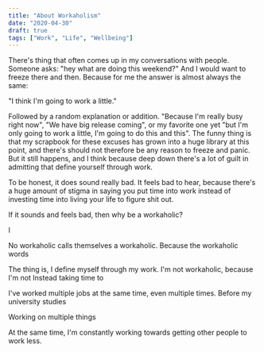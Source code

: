 ```yaml
---
title: "About Workaholism"
date: "2020-04-30"
draft: true
tags: ["Work", "Life", "Wellbeing"]
---
```


There's thing that often comes up in my conversations with people. Someone asks: "hey what are doing this weekend?" And I would want to freeze there and then. Because for me the answer is almost always the same:

"I think I'm going to work a little."

Followed by a random explanation or addition. "Because I'm really busy right now", "We have big release coming", or my favorite one yet "but I'm only going to work a little, I'm going to do this and this". The funny thing is that my scrapbook for these excuses has grown into a huge library at this point, and there's should not therefore be any reason to freeze and panic. But it still happens, and I think because deep down there's a lot of guilt in admitting that define yourself through work.

To be honest, it does sound really bad. It feels bad to hear, because there's a huge amount of stigma in saying you put time into work instead of investing time into living your life to figure shit out.

If it sounds and feels bad, then why be a workaholic?

I

No workaholic calls themselves a workaholic. Because the workaholic words

The thing is, I define myself through my work. I'm not workaholic, because I'm not Instead taking time to

I've worked multiple jobs at the same time, even multiple times. Before my university studies

Working on multiple things

At the same time, I'm constantly working towards getting other people to work less.
